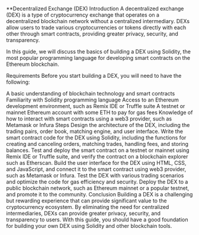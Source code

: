 **Decentralized Exchange (DEX)
Introduction
A decentralized exchange (DEX) is a type of cryptocurrency exchange that operates on a decentralized blockchain network without a centralized intermediary. DEXs allow users to trade various cryptocurrencies or tokens directly with each other through smart contracts, providing greater privacy, security, and transparency.

In this guide, we will discuss the basics of building a DEX using Solidity, the most popular programming language for developing smart contracts on the Ethereum blockchain.

Requirements
Before you start building a DEX, you will need to have the following:

A basic understanding of blockchain technology and smart contracts
Familiarity with Solidity programming language
Access to an Ethereum development environment, such as Remix IDE or Truffle suite
A testnet or mainnet Ethereum account with some ETH to pay for gas fees
Knowledge of how to interact with smart contracts using a web3 provider, such as Metamask or Infura
Steps
Design the architecture of the DEX, including the trading pairs, order book, matching engine, and user interface.
Write the smart contract code for the DEX using Solidity, including the functions for creating and canceling orders, matching trades, handling fees, and storing balances.
Test and deploy the smart contract on a testnet or mainnet using Remix IDE or Truffle suite, and verify the contract on a blockchain explorer such as Etherscan.
Build the user interface for the DEX using HTML, CSS, and JavaScript, and connect it to the smart contract using web3 provider, such as Metamask or Infura.
Test the DEX with various trading scenarios and optimize the code for gas efficiency and security.
Deploy the DEX to a public blockchain network, such as Ethereum mainnet or a popular testnet, and promote it to the community.
Conclusion
Building a DEX is a challenging but rewarding experience that can provide significant value to the cryptocurrency ecosystem. By eliminating the need for centralized intermediaries, DEXs can provide greater privacy, security, and transparency to users. With this guide, you should have a good foundation for building your own DEX using Solidity and other blockchain tools.